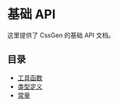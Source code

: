 # 基础 API

这里提供了 CssGen 的基础 API 文档。

## 目录

- [工具函数](utils.md)
- [类型定义](types.md)
- [常量](constants.md) 